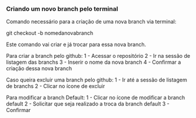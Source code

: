 ### Criando um novo branch pelo terminal 

Comando necessário para a criação de uma nova branch via terminal:

git checkout -b nomedanovabranch

Este comando vai criar e já trocar para essa nova branch. 

Para criar a branch pelo github: 
1 - Acessar o repositório 
2 - Ir na sessão de listagem das branchs 
3 - Inserir o nome da nova branch
4 - Confirmar a criação dessa nova branch 

Caso queira excluir uma branch pelo github: 
1 - Ir até a sessão de listagem de branchs 
2 - Clicar no ícone de excluir 

Para modificar a branch Default: 
1 - Clicar no ícone de modificar a branch default
2 - Solicitar que seja realizado a troca da branch default 
3 - Confirmar 